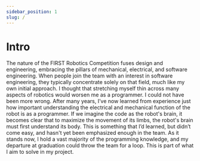 ```yaml
---
sidebar_position: 1
slug: /
---
```


# Intro

The nature of the FIRST Robotics Competition fuses design and engineering, embracing the pillars of mechanical, electrical, and software engineering. When people join the team with an interest in software engineering, they typically concentrate solely on that field, much like my own initial approach. I thought that stretching myself thin across many aspects of robotics would worsen me as a programmer. I could not have been more wrong. After many years, I’ve now learned from experience just how important understanding the electrical and mechanical function of the robot is as a programmer. If we imagine the code as the robot's brain, it becomes clear that to maximize the movement of its limbs, the robot's brain must first understand its body. This is something that I’d learned, but didn’t come easy, and hasn't yet been emphasized enough in the team. As it stands now, I hold a vast majority of the programming knowledge, and my departure at graduation could throw the team for a loop. This is part of what I aim to solve in my project.